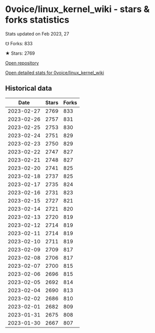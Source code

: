 # 0voice/linux_kernel_wiki - stars & forks statistics

Stats updated on Feb 2023, 27

☋ Forks: 833

★ Stars: 2769

[Open repository](https://github.com/0voice/linux_kernel_wiki)

[Open detailed stats for 0voice/linux_kernel_wiki](https://reviewgithub.com/rep/0voice/linux_kernel_wiki)

## Historical data
| Date | Stars | Forks |
|------|-------|-------|
| 2023-02-27 | 2769 | 833 | 
| 2023-02-26 | 2757 | 831 | 
| 2023-02-25 | 2753 | 830 | 
| 2023-02-24 | 2751 | 829 | 
| 2023-02-23 | 2750 | 829 | 
| 2023-02-22 | 2747 | 827 | 
| 2023-02-21 | 2748 | 827 | 
| 2023-02-20 | 2741 | 825 | 
| 2023-02-18 | 2737 | 825 | 
| 2023-02-17 | 2735 | 824 | 
| 2023-02-16 | 2731 | 823 | 
| 2023-02-15 | 2727 | 821 | 
| 2023-02-14 | 2721 | 820 | 
| 2023-02-13 | 2720 | 819 | 
| 2023-02-12 | 2714 | 819 | 
| 2023-02-11 | 2714 | 819 | 
| 2023-02-10 | 2711 | 819 | 
| 2023-02-09 | 2709 | 817 | 
| 2023-02-08 | 2706 | 817 | 
| 2023-02-07 | 2700 | 815 | 
| 2023-02-06 | 2696 | 815 | 
| 2023-02-05 | 2692 | 814 | 
| 2023-02-04 | 2690 | 813 | 
| 2023-02-02 | 2686 | 810 | 
| 2023-02-01 | 2682 | 809 | 
| 2023-01-31 | 2675 | 808 | 
| 2023-01-30 | 2667 | 807 | 

